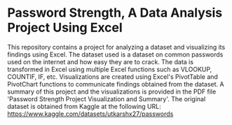 # Password Strength, A Data Analysis Project Using Excel
This repository contains a project for analyzing a dataset and visualizing its findings using Excel. The dataset used is a dataset on common passwords used on the internet and how easy they are to crack. The data is transformed in Excel using multiple Excel functions such as VLOOKUP, COUNTIF, IF, etc. Visualizations are created using Excel's PivotTable and PivotChart functions to communicate findings obtained from the dataset. A summary of this project and the visualizations is provided in the PDF file 'Password Strength Project Visualization and Summary'. The original dataset is obtained from Kaggle at the following URL: https://www.kaggle.com/datasets/utkarshx27/passwords
